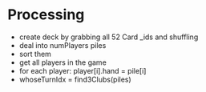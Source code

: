 # Processing

- create deck by grabbing all 52 Card _ids and shuffling
- deal into numPlayers piles
- sort them
- get all players in the game
- for each player: player[i].hand = pile[i]
- whoseTurnIdx = find3Clubs(piles)